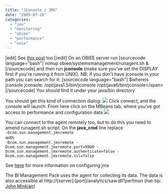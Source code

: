 ```yaml
---
title: "JConsole / JMX"
date: "2009-07-16"
categories: 
  - "jmx"
  - "monitoring"
  - "obiee"
  - "performance"
  - "unix"
---
```


\[edit\] See [this post](/2009/07/21/jconsole-jmx-followup/) too \[/edit\] On an OBIEE server run \[sourcecode language="bash"\] nohup obiee/systemsmanagement/runagent.sh &amp; \[/sourcecode\] and then run **jconsole** (make sure you've set the DISPLAY first if you're running it from UNIX). NB: if you don't have jconsole in your path you can search for it: \[sourcecode language="bash"\] $whereis jconsole jconsole: /opt/java1.5/bin/jconsole /opt/java6/bin/jconsole&lt;/span&gt; \[/sourcecode\] You should find it under your java/bin directory

You should get this kind of connection dialog: [![](http://rnm1978.files.wordpress.com/2009/07/jconsole_connect.png?w=299)](http://rnm1978.files.wordpress.com/2009/07/jconsole_connect.png) Click connect, and the console will launch. From here click on the MBeans tab, where you've got access to performance and configuration data [![](http://rnm1978.files.wordpress.com/2009/07/jconsole.png?w=300)](http://rnm1978.files.wordpress.com/2009/07/jconsole.png)

You can connect to the agent remotely too, but to do this you need to amend runagent.sh script: On the **java\_cmd** line replace  
`-Dcom.sun.management.jmxremote`  
with  
`-Dcom.sun.management.jmxremote -Dcom.sun.management.jmxremote.port=9980 -Dcom.sun.management.jmxremote.authenticate=false -Dcom.sun.management.jmxremote.ssl=false`  

See [here](http://java.sun.com/j2se/1.5.0/docs/guide/management/agent.html#remote) for more information on configuring jmx

The BI Management Pack uses the agent for collecting its data. The data is also accessible at http://\[server\]:\[port\]/analytics/saw.dll?perfmon (hat-tip: [John Minkjan](http://obiee101.blogspot.com/2009/07/obiee-perfmon-performance-monitor.html))
